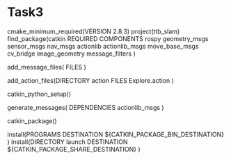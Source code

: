 # Task3
cmake_minimum_required(VERSION 2.8.3)
project(ttb_slam)
find_package(catkin REQUIRED COMPONENTS
  rospy
  geometry_msgs
  sensor_msgs
  nav_msgs
  actionlib
  actionlib_msgs
  move_base_msgs
  cv_bridge
  image_geometry
  message_filters
)

add_message_files(
    FILES
)

add_action_files(DIRECTORY action
    FILES
    Explore.action
)

catkin_python_setup()

generate_messages(
    DEPENDENCIES
    actionlib_msgs
)

catkin_package()

install(PROGRAMS
  DESTINATION ${CATKIN_PACKAGE_BIN_DESTINATION}
)
install(DIRECTORY
  launch
  DESTINATION ${CATKIN_PACKAGE_SHARE_DESTINATION}
)
